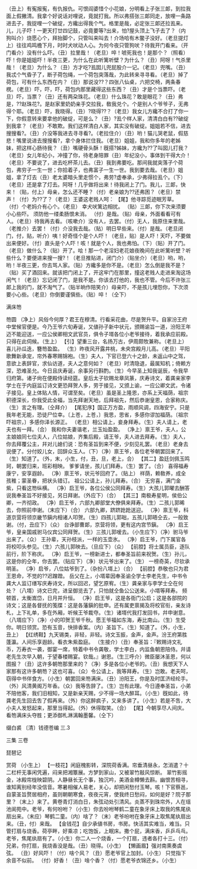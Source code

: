 <!-- { "loadSidebar": true } -->
（丑上）有寃报寃，有仇报仇。可恨阎婆惜个小花娘，分明看上子张三郞，到拉我面上假撇清。我拿个好说话对哩说，竟就打我。所以弗搭张三郞同走，放哩一条路进去子，我捉哩一个破绽，方纔出得我个气。格里是哉，必定张三郞还拉厾来。儿，儿子吓！一更天打廿四记鼓，必竟要等?出来，怕?屋头顶上飞子去了？（内狗叫介）烧愿心个，拜抬脚个，只管叫来叫去！介场哈有木鳖子没好。（老旦提灯上）往往鸡鸣檐下月，时时犬吠动人心。为何今夜只管狗吠？待我开门看来。（开门看介）没有什么吓。（丑）拉里哉！（老旦）啐！唬死我也！是那个？（照看）吓！你是姐姐吓！半夜三更，为什么在此听篱听壁？为什么？（丑）阿呀！气杀里哉！（老旦）为什么？（丑）方才吃?厾囡儿兜屁股介一记。（老旦）兜嘴。（丑）我忒个气昏子了，断子荷包绳，一个荷包突落哉，为此转来寻寻看。（老旦）掉了荷包，可有什么东西在内？（丑）那说没??？四张八仙桌，六把交椅，两条春櫈。（老旦）吓，吓，吓，荷包内那里藏得这些东西？（丑）才是个当票吓。（老旦）吓，当票？（丑）还有两朶珠花。（老旦）什么珠花？敢是眼花？（丑）弗是，??赵珠花?。是赵家里奶奶亲手交拉我，敎我兑个。个是别人个爷爷子，无弗得个耶。（老旦）吓，我晓得。（丑）?晓得??？（老旦）我女儿方纔不合打了你一下，你假意转来要拿他的破绽，可是么？（丑）?厾个样人家，清清白白有??破绽到我拿？（老旦）不敢欺。我们这样清白人家，其实没有破绽。姐姐若不信，进去搜搜看?。（丑）介没等我进去寻寻看?。（老拉住介）（丑）哟！猫儿哭老鼠，假慈悲！嘴里说进去搜搜看?，拿个身体拦住我。（老旦）姐姐，我和你多年的老姊妹，把这样心肠待我？（丑）嘴硬骨头酥！旣搭?姊妹，方纔为??了叫囡儿打我？（老旦）女儿年纪小，冲撞了你，待老身陪罪（丑）年纪没小，事体到干得大介！（老旦）不要说了，进去吃杯茶儿去。（丑）我到弗要吃。那间我就突落子个荷包，弗穷子一生一世；你拾着子，也弗富子一生一世。我到要去哉。（老旦）姐姐，拿了灯去（丑）老太婆暗头里走惯个，弗劳?虚奉承，少弗得拉厾个。（下）（老旦）还是拿了灯去。阿呀！几乎做将出来！待我闭上了门。我儿，三郞，快来！（贴，付上）母亲，怎么还不睡？（付）老亲娘为??还弗困？（老旦）禁声！（付）为??了？（老旦）王婆这老贱人呵：
【尾】他寻踪觅迹眠芳草。
（付）个老妈介有心个。（老旦）
幸犬吠篱边相扰。
（贴）三郞，你下次来须要小心些吓。
须防他一缕柔肠恨未消。
（付）是哉。（贴）母亲，外面看看可有人。（老旦）待我再去看。（咳嗽介）没有人，去罢。（付）无人，我原住来里哉。（老推介）去罢！（付）介没我去哉。（贴）明日早些来。（付）是哉。（老旦闭门，付，贴，听介）咦！好奇怪个是个人吓！（老旦，贴）是人吓！天吓，不要做出来便好。（付）直头是个人吓！咳！就是个人，我也弗怕。（下）（贴）开了门。（老旦）做什么？（贴）开了。哙！那一个老淫妇老花娘夜晚间在此听篱听壁？听些什么？要便进来搜一搜?！（老旦推贴进，闭门介）（贴坐介）（老旦）哟，哟，哟！半夜三更，你去骂人家。（贴）方纔多是你不是。（老旦）怎么倒是我不是？（贴）买了酒回来。就该把门闭上了，开这牢门在那里，撞这老贱人走进来淘这场闲气！（老旦）忘记闭了门，是我不是。你该去打他的，我也不管。今后不许张三郞上我的门，就不淘气了。（贴半晌作陪笑介）母亲吓，不是孩儿埋怨你，下次须要小心些。（老旦）你倒要谨愼些。（贴）啐！（仝下）
 
满床笏
 
笏圆
（净上）风俗今何厚？君王在穆清。行看采花曲，尽是贺升平。自家汾王府中堂候官便是。今乃王爷六旬寿诞，又値孙子新中状元，颁赐谕旨一道，汾阳王年迈不能迎送，一应公侯卿相文武官员，俱令子壻各位小老爷接待，着我承应前殿。只得在此伺候。（生上）
【引】望重三台，名扬万古，伊周颇牧兼称。（老旦上）喜儿孙瓜迭，簪笏盈盈。
（生）昨夜风开露井桃，未央宫殿月儿高。（老旦）平阳歌舞新承宠，帘外春寒赐锦袍。（生）夫人，下官已登六十之龄，未返山中之驾，意欲上表辞官，求仙访道，夫人之意何如？（老旦）时清隐退，最属知机；倚赖方深，恐难圣允。今日且庆寿诞，余事另行斟酌。（生）今早圣上知我诞辰，令我早归府第。诸子尙在便殿侍读经筵。皇后太子钦赐龙章凤篆，庆寿诗文，着龚亲家李学士在于内庭监订诗文更恐拜贺人多，劳于接见，又颁上谕，一应公卿文武，令诸子接见。皇上体贴人情，可谓至矣。（老旦）虽是圣上隆恩，亦系上天福荫，祖宗积德深长，你我受此全福，当先拜谢天地，后拜祖先，然后恭谢皇恩，合家称庆。（生）言之有理。（仝拜介）
【尾犯序】国正万方盈，雨顺风调，四海安宁。只是我年老无能，恐徒尸位幸。〔上苍，上苍，〕我思，思省，多感你谬加福荫。〔祖宗吓祖宗，〕多感你泽长源正。
（老旦）相公请上，妾身拜寿。（生）夫人请上，老夫也有一拜。（合）
我和你夫妻谐老，兰玉灿盈盈。
（净上）禀王爷，夫人，公主娘娘同七位夫人，八位姑娘，齐集后殿，请王爷，夫人进去拜寿。（生）夫人，你去拜覆公主，幷对儿媳们说：恐有圣旨到来不便，少刻见礼罢。（老旦）老身去说便了。分付姣儿女，回辞众玉人。（下）（净）禀王爷，各位老爷朝罢回来了。（生）知道了。（外，末，小生，付，丑，旦，老上，合）
【其二】盈廷剑佩玉鸣珂，朝罢归来，班彩相映。
爹爹请坐，孩儿们拜寿。（生）罢了。（合）
喜得福寿康宁，安享遐龄。
（净）禀王爷，状元爷回府了。（贴上）
祥荫，赖敎养，成全孩稚；蒙圣眷，把状头错订。
祖公公请上，孙儿拜寿。（合）
无穷喜，满门金紫，只看这笏纵横。
（净）启王爷，各位公侯公同拜寿。（生）大孩儿郭曜去酬答说我奉圣旨不好接见，另日拜谢。（外应下）（合）
【其三】南极寿星明，侯伯公卿，一齐彻政。
（净）启王爷，六部九卿部堂大僚俱来拜寿。（生）二孩儿郭晞去，你照前申谢。（末应下）（合）
六部九卿，跻跻跄跄送迎。
（净）禀王爷，科道京营将领京畿节鎭内相诸人叩贺。（生）四孩儿郭昢，五孩儿郭晤仝去，一般致谢。（付，丑应下）（众）
台诤部曹郞，京营将领，更有这内宫节鎭。
（净）启王爷，皇亲国戚驸马仪宾公同拜贺。（生）三孩儿郭嗳去。（小生应下）（净）驸马爷出来了。（众）
王孙辈，天孙枝派，一样的玉壶氷。
（净）启王爷，门下属官各将校叩头参见。（生）六孩儿郭映去。（旦应下）（众）
【前腔】将士属员臣，逐队前行，阶下称庆。
（净）启王爷，一榜新进士，都奉圣旨前来祝贺。（生）孙儿，这是你的仝年，你去罢。（贴应下）（净）状元爷出来了。（生）
一榜奇英，尽钦承明圣。
（净）启爷，八位姑爷到了。（杂扮八壻上）（合）
【前腔】恭敬也只为君王恩命，不觉的??迟蹭蹬。
岳父在上，小壻辈因奉圣谕仝学士李老先生，中书令龚大人监订缮写庆寿诗文，所以回迟，望乞原宥。（生）龚亲家与李学士仝在何处？（八壻）诗文已完，进呈御览去了，只怕就仝鱼公公送来。小壻等拜寿。
频顿首，太衡嵩岱，日月并升恒。
（净）启王爷，这是各衙门公启；这是各部院的诗文；这是各督抚的笺牒：这是各藩鎭的批申。还有属吏禀揭及将校官衔，亲友诗札，上下礼单，多在外厢，听候王爷裁夺。（生）诸壻代我打发回书，幷申谢意。（八壻应下）（净）小的叩贺王爷千秋。愿王爷福如东海，寿比南山。（生）生受你。明日领赏。恐有玉音，快排香案。（内）圣旨下。（生）知道了。（外，小生，丑上）
【红绣鞋】九天锡类，非轻，非轻。诗文玉振，金声，金声。汾王府第胜蓬瀛。人间乐享遐龄。看衣朱紫盈庭。
（生接介）（丑）奉圣旨：『敕赐诗文礼币，万寿衣一袭，御宴一席，特着中书令龚敬，学士李白，内监鱼朝恩陪侍。幷请老先生次早入朝，于望春楼赐宴。钦哉。』谢恩。（生三呼介）微臣屡沐圣恩，何以图报？（丑）这许多朝笏那里来的？（净）多是各位小老爷的。（丑）我想天下人家那有这许多朝笏？这也可喜。（众）令公请上，我等拜寿。（生）岂敢。老夫呵，窃得中书伴食方。（小生）朝罢回来笏满床。（丑）汾阳王，你是及时匡济经纶手。（外）风清黄阁万年香。（众）我等吿辞了。（生）岂有此理。今日遵奉圣旨，小弟不陪他客，我们旧相知，又是新亲天赐，少不得一场大醉耳。（小生）旣如此，待龚老先生回去吿了假再来。（外）你这醉疯子，又来多讲了。（小生）若是不吿，大小夫人发怒起来，那里当得起。（外）休得取笑。（合）
【尾】今朝享尽人间庆。看笏满床头夺胜；更添御札淋漓翰墨馨。（仝下）

缀白裘 〔清〕钱德苍编 三.3
 
 
三集 
三卷
 
琵琶记
 
赏荷
（小生上）
【一枝花】闲庭槐影转，深院荷香满。帘垂清昼永，怎消遣？十二栏杆无事闲凭遍，闷来把湘簟展。方梦到家山，又被翠竹敲风惊断。
翠竹影摇金，冰殿帘栊映碧阴。人静昼长无个事，独沉吟，美酒金樽懒去斟。幽恨苦相寻，谁知离别经年没信音。寒暑相催人易老，关心，却把闲愁付玉琴。咳！下官蔡邕，自蒙圣旨赘居相府，虽则朝朝寒食，夜夜元宵，使我终日愁闷，如何是好？院子那里？（末上）来了。黄卷青灯消白日，朱弦动处引清风。炎蒸不到珠帘外，人在瑶池阆苑中。老爷，有何吩咐？（小生）你去吩咐琴鹤二童在象牙床上取我的焦尾纨扇出来。（末应）琴鹤二童。（内）啥了？（末）老爷吩咐在象牙床上取焦尾纨扇出来。（丑，付）来哉。
【金钱花】自少承値书房，书房。快活其实难当，难当。只管打扇与烧香。荷亭畔，好乘凉；吃饱饭，上眠床。撒个屁，满床香，乒乒乓乓。
老爷，焦尾纨扇有了。（小生）你二人一个烧香，一个打扇，违者各打十三。（付）兄弟，你打扇，我烧香没是哉。（丑）晓得。（小生）
【懒画眉】强对南熏奏虞弦。
（丑）好风吓！（付）啥个风？（丑）愿老爷官上加封。（小生）
只觉指下余音不似前。
（付）好香！（丑）啥个香？（付）愿老爷衣锦还乡。（小生）
